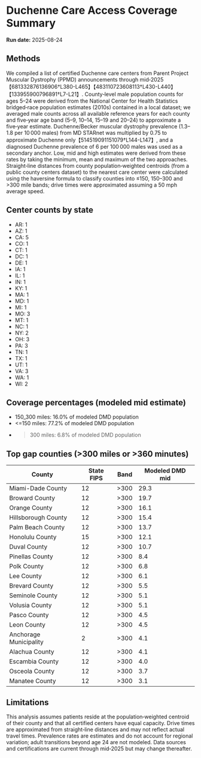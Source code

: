 # Duchenne Care Access Coverage Summary

**Run date:** 2025-08-24


## Methods

We compiled a list of certified Duchenne care centers from Parent Project Muscular Dystrophy (PPMD) announcements through mid‑2025【681332876136906†L380-L465】【483110723608113†L430-L440】【133955900796891†L7-L21】.  County‑level male population counts for ages 5–24 were derived from the National Center for Health Statistics bridged‑race population estimates (2010s) contained in a local dataset; we averaged male counts across all available reference years for each county and five‑year age band (5–9, 10–14, 15–19 and 20–24) to approximate a five‑year estimate.  Duchenne/Becker muscular dystrophy prevalence (1.3–1.8 per 10 000 males) from MD STARnet was multiplied by 0.75 to approximate Duchenne only【514519091151079†L144-L147】, and a diagnosed Duchenne prevalence of 6 per 100 000 males was used as a secondary anchor.  Low, mid and high estimates were derived from these rates by taking the minimum, mean and maximum of the two approaches.  Straight‑line distances from county population‑weighted centroids (from a public county centers dataset) to the nearest care center were calculated using the haversine formula to classify counties into ≤150, 150–300 and >300 mile bands; drive times were approximated assuming a 50 mph average speed.

## Center counts by state

- AR: 1
- AZ: 1
- CA: 5
- CO: 1
- CT: 1
- DC: 1
- DE: 1
- IA: 1
- IL: 1
- IN: 1
- KY: 1
- MA: 1
- MD: 1
- MI: 1
- MO: 3
- MT: 1
- NC: 1
- NY: 2
- OH: 3
- PA: 3
- TN: 1
- TX: 1
- UT: 1
- VA: 3
- WA: 1
- WI: 2

## Coverage percentages (modeled mid estimate)

- 150_300 miles: 16.0% of modeled DMD population
- <=150 miles: 77.2% of modeled DMD population
- >300 miles: 6.8% of modeled DMD population

## Top gap counties (>300 miles or >360 minutes)

County | State FIPS | Band | Modeled DMD mid
--- | --- | --- | ---
Miami-Dade County | 12 | >300 | 29.3
Broward County | 12 | >300 | 19.7
Orange County | 12 | >300 | 16.1
Hillsborough County | 12 | >300 | 15.4
Palm Beach County | 12 | >300 | 13.7
Honolulu County | 15 | >300 | 12.1
Duval County | 12 | >300 | 10.7
Pinellas County | 12 | >300 | 8.4
Polk County | 12 | >300 | 6.8
Lee County | 12 | >300 | 6.1
Brevard County | 12 | >300 | 5.5
Seminole County | 12 | >300 | 5.1
Volusia County | 12 | >300 | 5.1
Pasco County | 12 | >300 | 4.5
Leon County | 12 | >300 | 4.5
Anchorage Municipality | 2 | >300 | 4.1
Alachua County | 12 | >300 | 4.1
Escambia County | 12 | >300 | 4.0
Osceola County | 12 | >300 | 3.7
Manatee County | 12 | >300 | 3.1

## Limitations

This analysis assumes patients reside at the population‐weighted centroid of their county and that all certified centers have equal capacity.  Drive times are approximated from straight‐line distances and may not reflect actual travel times.  Prevalence rates are estimates and do not account for regional variation; adult transitions beyond age 24 are not modeled.  Data sources and certifications are current through mid‑2025 but may change thereafter.
